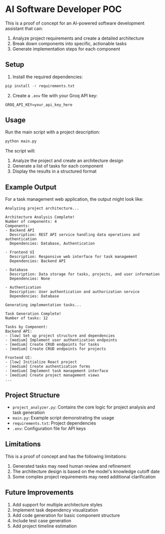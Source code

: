 # AI Software Developer POC

This is a proof of concept for an AI-powered software development assistant that can:

1. Analyze project requirements and create a detailed architecture
2. Break down components into specific, actionable tasks
3. Generate implementation steps for each component

## Setup

1. Install the required dependencies:

```bash
pip install -r requirements.txt
```

2. Create a `.env` file with your Groq API key:

```
GROQ_API_KEY=your_api_key_here
```

## Usage

Run the main script with a project description:

```bash
python main.py
```

The script will:

1. Analyze the project and create an architecture design
2. Generate a list of tasks for each component
3. Display the results in a structured format

## Example Output

For a task management web application, the output might look like:

```
Analyzing project architecture...

Architecture Analysis Complete!
Number of components: 4
Components:
- Backend API
  Description: REST API service handling data operations and authentication
  Dependencies: Database, Authentication

- Frontend UI
  Description: Responsive web interface for task management
  Dependencies: Backend API

- Database
  Description: Data storage for tasks, projects, and user information
  Dependencies: None

- Authentication
  Description: User authentication and authorization service
  Dependencies: Database

Generating implementation tasks...

Task Generation Complete!
Number of tasks: 12

Tasks by Component:
Backend API:
- [low] Set up project structure and dependencies
- [medium] Implement user authentication endpoints
- [medium] Create CRUD endpoints for tasks
- [medium] Create CRUD endpoints for projects

Frontend UI:
- [low] Initialize React project
- [medium] Create authentication forms
- [medium] Implement task management interface
- [medium] Create project management views
...
```

## Project Structure

- `project_analyzer.py`: Contains the core logic for project analysis and task generation
- `main.py`: Example script demonstrating the usage
- `requirements.txt`: Project dependencies
- `.env`: Configuration file for API keys

## Limitations

This is a proof of concept and has the following limitations:

1. Generated tasks may need human review and refinement
2. The architecture design is based on the model's knowledge cutoff date
3. Some complex project requirements may need additional clarification

## Future Improvements

1. Add support for multiple architecture styles
2. Implement task dependency visualization
3. Add code generation for basic component structure
4. Include test case generation
5. Add project timeline estimation
